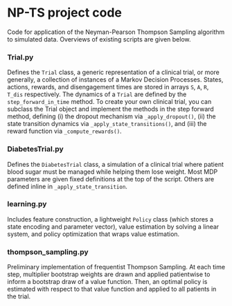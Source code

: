 # NP-TS project code
Code for application of the Neyman-Pearson Thompson Sampling algorithm to simulated data. Overviews of existing scripts are given below.


### Trial.py
Defines the `Trial` class, a generic representation of a clinical trial, or more generally, a collection of instances of a Markov Decision Processes. States, actions, rewards, and disengagement times are stored in arrays `S`, `A`, `R`, `T_dis` respectively. The dynamics of a `Trial` are defined by the `step_forward_in_time` method. To create your own clinical trial, you can subclass the Trial object and implement the methods in the step forward method, defining (i) the dropout mechanism via `_apply_dropout()`, (ii) the state transition dynamics via `_apply_state_transitions()`, and (iii) the reward function via `_compute_rewards()`.

### DiabetesTrial.py
Defines the `DiabetesTrial` class, a simulation of a clinical trial where patient blood sugar must be managed while helping them lose weight. Most MDP parameters are given fixed definitions at the top of the script. Others are defined inline in `_apply_state_transition`.

### learning.py
Includes feature construction, a lightweight `Policy` class (which stores a state encoding and parameter vector), value estimation by solving a linear system, and policy optimization that wraps value estimation.

### thompson_sampling.py
Preliminary implementation of frequentist Thompson Sampling. At each time step, multiplier bootstrap weights are drawn and applied patientwise to inform a bootstrap draw of a value function. Then, an optimal policy is estimated with respect to that value function and applied to all patients in the trial.
